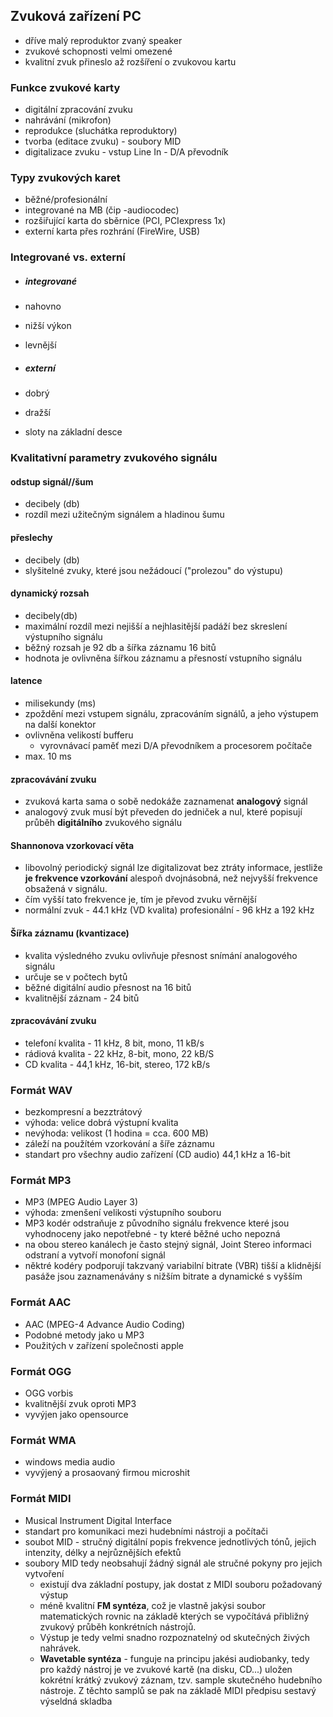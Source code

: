 ## Zvuková zařízení PC
- dříve malý reproduktor zvaný speaker
- zvukové schopnosti velmi omezené
- kvalitní zvuk přineslo až rozšíření o zvukovou kartu

### Funkce zvukové karty
- digitální zpracování zvuku
- nahrávání (mikrofon)
- reprodukce (sluchátka reproduktory)
- tvorba (editace zvuku) - soubory MID
- digitalizace zvuku - vstup Line In - D/A převodník

### Typy zvukových karet
- běžné/profesionální
- integrované na MB (čip -audiocodec)
- rozšiřující karta do sběrnice (PCI, PCIexpress 1x)
- externí karta přes rozhrání (FireWire, USB)

### Integrované vs. externí
- ##### integrované
- nahovno
- nižší výkon
- levnější

- ##### externí
- dobrý
- dražší
- sloty na základní desce


### Kvalitativní parametry zvukového signálu

#### odstup signál//šum
- decibely (db)
- rozdíl mezi užitečným signálem a hladinou šumu
#### přeslechy
- decibely (db)
- slyšitelné zvuky, které jsou nežádoucí ("prolezou" do výstupu)
#### dynamický rozsah
- decibely(db)
- maximální rozdíl mezi nejišší a nejhlasitější padáží bez skreslení výstupního signálu
- běžný rozsah je 92 db a šířka záznamu 16 bitů
- hodnota je ovlivněna šířkou záznamu a přesností vstupního signálu
#### latence
- milisekundy (ms)
- zpoždění mezi vstupem signálu, zpracováním signálů, a jeho výstupem na další konektor
- ovlivněna velikostí bufferu
  - vyrovnávací paměť mezi D/A převodníkem a procesorem počítače
- max. 10 ms
#### zpracovávání zvuku
- zvuková karta sama o sobě nedokáže zaznamenat **analogový** signál
- analogový zvuk musí být převeden do jedniček a nul, které popisují průběh **digitálního** zvukového signálu
#### Shannonova vzorkovací věta
- libovolný periodický signál lze digitalizovat bez ztráty informace, jestliže **je frekvence vzorkování** alespoň dvojnásobná, než nejvyšší frekvence obsažená v signálu.
- čím vyšší tato frekvence je, tím je převod zvuku věrnější
- normální zvuk - 44.1 kHz (VD kvalita)
  profesionální - 96 kHz a 192 kHz
#### Šířka záznamu (kvantizace)
- kvalita výsledného zvuku ovlivňuje přesnost snímání analogového signálu
- určuje se v počtech bytů
- běžné digitální audio přesnost na 16 bitů
- kvalitnější záznam - 24 bitů
#### zpracovávání zvuku
- telefoní kvalita - 11 kHz, 8 bit, mono, 11 kB/s
- rádiová kvalita - 22 kHz, 8-bit, mono, 22 kB/S
- CD kvalita - 44,1 kHz, 16-bit, stereo, 172 kB/s


### Formát WAV
- bezkompresní a bezztrátový
- výhoda: velice dobrá výstupní kvalita
- nevýhoda: velikost (1 hodina = cca. 600 MB)
- záleží na použítém vzorkování a šíře záznamu
- standart pro všechny audio zařízení (CD audio)  44,1 kHz a 16-bit

### Formát MP3
- MP3 (MPEG Audio Layer 3)
- výhoda: zmenšení velikosti výstupního souboru
- MP3 kodér odstraňuje z původního signálu frekvence které jsou vyhodnoceny jako nepotřebné - ty které běžné ucho nepozná
- na obou stereo kanálech je často stejný signál, Joint Stereo informaci odstraní a vytvoří monofoní signál
- něktré kodéry podporují takzvaný variabilní bitrate (VBR) tišší a klidnější pasáže jsou zaznamenávány s nižším bitrate a dynamické s vyšším

### Formát AAC
- AAC (MPEG-4 Advance Audio Coding)
- Podobné metody jako u MP3
- Použitých v zařízení společnosti apple

### Formát OGG
- OGG vorbis
- kvalitnější zvuk oproti MP3
- vyvýjen jako opensource

### Formát WMA
- windows media audio
- vyvýjený a prosaovaný firmou microshit

### Formát MIDI
-  Musical Instrument Digital Interface
- standart pro komunikaci mezi hudebními nástroji a počítači
- soubot MID - stručný digitální popis frekvence jednotlivých tónů, jejich intenzity, délky a nejrůznějších efektů
- soubory MID tedy neobsahují žádný signál ale stručné pokyny pro jejich vytvoření
  - existují dva základní postupy, jak dostat z MIDI souboru požadovaný výstup
  - méně kvalitní **FM syntéza**, což je vlastně jakýsi soubor matematických rovnic na základě kterých se vypočítává přibližný zvukový průběh konkrétních nástrojů.
  - Výstup je tedy velmi snadno rozpoznatelný od skutečných živých nahrávek.
  - **Wavetable syntéza** - funguje na principu jakési audiobanky, tedy pro každý nástroj je ve zvukové kartě (na disku, CD...) uložen kokrétní krátký zvukový záznam, tzv. sample skutečného hudebního nástroje. Z těchto samplů se pak na základě MIDI předpisu sestavý výseldná skladba